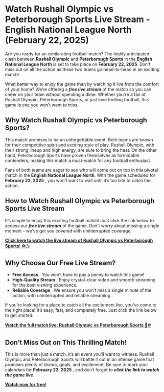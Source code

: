 # Watch Rushall Olympic vs Peterborough Sports Live Stream - English National League North (February 22, 2025)

Are you ready for an exhilarating football match? The highly anticipated clash between **Rushall Olympic** and **Peterborough Sports** in the **English National League North** is set to take place on **February 22, 2025**. Don't miss out on all the action as these two teams go head-to-head in an exciting match!

What better way to enjoy the game than by watching it live from the comfort of your home? We’re offering a **_free live stream_** of the match so you can cheer on your team without spending a dime. Whether you're a fan of Rushall Olympic, Peterborough Sports, or just love thrilling football, this game is one you won’t want to miss.

## Why Watch Rushall Olympic vs Peterborough Sports?

This match promises to be an unforgettable event. Both teams are known for their competitive spirit and exciting style of play. Rushall Olympic, with their strong lineup and high energy, are sure to bring the heat. On the other hand, Peterborough Sports have proven themselves as formidable contenders, making this match a must-watch for any football enthusiast.

Fans of both teams are eager to see who will come out on top in this pivotal match in the **English National League North**. With the game scheduled for **February 22, 2025** , you won’t want to wait until it’s too late to catch the action.

## How to Watch Rushall Olympic vs Peterborough Sports Live Stream

It’s simple to enjoy this exciting football match! Just click the link below to access our **_free live stream_** of the game. Don't worry about missing a single moment – we’ve got you covered with uninterrupted coverage.

[**Click here to watch the live stream of Rushall Olympic vs Peterborough Sports!** ⚽📺](https://tinyurl.com/livestreamfreeo?st=Rushall+Olympic+vs+Peterborough+Sports&si=gh)

## Why Choose Our Free Live Stream?

- **Free Access** : You won’t have to pay a penny to watch this game!
- **High-Quality Stream** : Enjoy crystal-clear video and smooth streaming for the best viewing experience.
- **Reliable Coverage** : We ensure you won’t miss a single minute of the action, with uninterrupted and reliable streaming.

If you're looking for a place to catch all the excitement live, you've come to the right place! It’s easy, fast, and completely free. Just click the link below to get started:

[**Watch the full match live: Rushall Olympic vs Peterborough Sports** 📲⚽](https://tinyurl.com/livestreamfreeo?st=Rushall+Olympic+vs+Peterborough+Sports&si=gh)

## Don’t Miss Out on This Thrilling Match!

This is more than just a match; it’s an event you’ll want to witness. Rushall Olympic and Peterborough Sports will battle it out in an intense game that promises plenty of drama, goals, and excitement. Be sure to mark your calendars for **February 22, 2025** , and don’t forget to **_click the link to watch the game live_**.

[**Watch now for free!**](https://tinyurl.com/livestreamfreeo?st=Rushall+Olympic+vs+Peterborough+Sports&si=gh)
